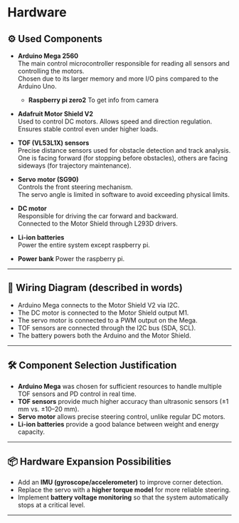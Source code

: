 # Hardware

## ⚙️ Used Components

- **Arduino Mega 2560**  
  The main control microcontroller responsible for reading all sensors and controlling the motors.  
  Chosen due to its larger memory and more I/O pins compared to the Arduino Uno.
  - **Raspberry pi zero2**
    To get info from camera

- **Adafruit Motor Shield V2**  
  Used to control DC motors. Allows speed and direction regulation.  
  Ensures stable control even under higher loads.  

- **TOF (VL53L1X) sensors**  
  Precise distance sensors used for obstacle detection and track analysis.  
  One is facing forward (for stopping before obstacles), others are facing sideways (for trajectory maintenance).  

- **Servo motor (SG90)**  
  Controls the front steering mechanism.  
  The servo angle is limited in software to avoid exceeding physical limits.  

- **DC motor**  
  Responsible for driving the car forward and backward.  
  Connected to the Motor Shield through L293D drivers.  

- **Li-ion batteries**  
  Power the entire system except raspberry pi.
- **Power bank** 
 Power the raspberry pi.
---

## 🔌 Wiring Diagram (described in words)

- Arduino Mega connects to the Motor Shield V2 via I2C.  
- The DC motor is connected to the Motor Shield output M1.  
- The servo motor is connected to a PWM output on the Mega.  
- TOF sensors are connected through the I2C bus (SDA, SCL).  
- The battery powers both the Arduino and the Motor Shield.  

---

## 🛠️ Component Selection Justification

- **Arduino Mega** was chosen for sufficient resources to handle multiple TOF sensors and PD control in real time.  
- **TOF sensors** provide much higher accuracy than ultrasonic sensors (±1 mm vs. ±10–20 mm).  
- **Servo motor** allows precise steering control, unlike regular DC motors.  
- **Li-ion batteries** provide a good balance between weight and energy capacity.  

---

## 📦 Hardware Expansion Possibilities

- Add an **IMU (gyroscope/accelerometer)** to improve corner detection.  
- Replace the servo with a **higher torque model** for more reliable steering.  
- Implement **battery voltage monitoring** so that the system automatically stops at a critical level.  

---
